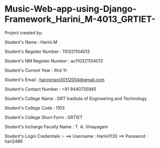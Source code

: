 # Music-Web-app-using-Django-Framework_Harini_M-4013_GRTIET-
Project created by:

Student's Name : Harini.M

Student's Register Number : 110321104013

Student's NM Register Number : au110321104013

Student's Current Year : IIIrd Yr

Student's Email : harinimani30112004@gmail.com

Student's Contact Number : +91 9440735945

Student's College Name : GRT Institute of Engineering and Technology

Student's College Code : 1103

Student's College Short Form : GRTIET

Student's Incharge Faculty Name : T. A. Vinayagam

Student's Login Credentials :- ==> Username : Harini1130 ==> Password : hari2486 

